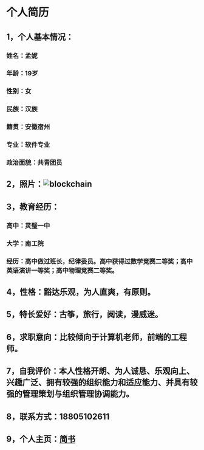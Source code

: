 # 个人简历
## 1，个人基本情况：
### 姓名：孟妮 
### 年龄：19岁
### 性别：女 
### 民族：汉族
### 籍贯：安徽宿州
### 专业：软件专业
### 政治面貌：共青团员
## 2，照片：![blockchain](https://ss0.bdstatic.com/70cFvHSh_Q1YnxGkpoWK1HF6hhy/it/u=702257389,1274025419&fm=27&gp=0.jpg "区块链")
## 3，教育经历：
### 高中：灵璧一中
### 大学：南工院
### 经历：高中做过班长，纪律委员。高中获得过数学竞赛二等奖；高中英语演讲一等奖；高中物理竞赛二等奖。
## 4，性格：豁达乐观，为人直爽，有原则。
## 5，特长爱好：古筝，旅行，阅读，漫威迷。
## 6，求职意向：比较倾向于计算机老师，前端的工程师。
## 7，自我评价：本人性格开朗、为人诚恳、乐观向上、兴趣广泛、拥有较强的组织能力和适应能力、并具有较强的管理策划与组织管理协调能力。
## 8，联系方式：18805102611
## 9，个人主页：[简书](https://www.jianshu.com/u/bd0844e8e06d)